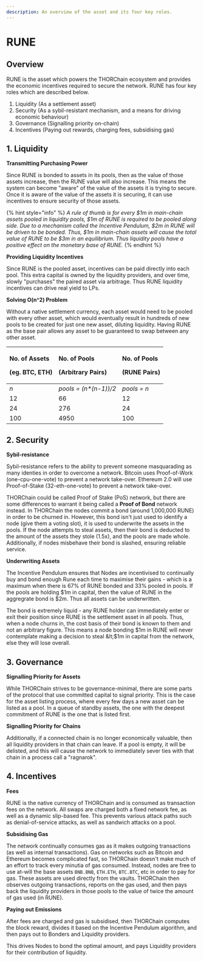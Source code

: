 ```yaml
---
description: An overview of the asset and its four key roles.
---
```


# RUNE

## Overview

RUNE is the asset which powers the THORChain ecosystem and provides the economic incentives required to secure the network. RUNE has four key roles which are described below.

1. Liquidity \(As a settlement asset\)
2. Security \(As a sybil-resistant mechanism, and a means for driving economic behaviour\)
3. Governance \(Signalling priority on-chain\)
4. Incentives \(Paying out rewards, charging fees, subsidising gas\)

## 1. Liquidity

**Transmitting Purchasing Power**

Since RUNE is bonded to assets in its pools, then as the value of those assets increase, then the RUNE value will also increase. This means the system can become "aware" of the value of the assets it is trying to secure. Once it is aware of the value of the assets it is securing, it can use incentives to ensure security of those assets.

{% hint style="info" %}
_A rule of thumb is for every $1m in main-chain assets pooled in liquidity pools, $1m of RUNE is required to be pooled along side. Due to a mechanism called the Incentive Pendulum, $2m in RUNE will be driven to be bonded. Thus, $1m in main-chain assets will cause the total value of RUNE to be $3m in an equilibrium. Thus liquidity pools have a positive effect on the monetary base of RUNE._
{% endhint %}

**Providing Liquidity Incentives**

Since RUNE is the pooled asset, incentives can be paid directly into each pool. This extra capital is owned by the liquidity providers, and over time, slowly "purchases" the paired asset via arbitrage. Thus RUNE liquidity incentives can drive real yield to LPs. 

**Solving O\(n^2\) Problem**

Without a native settlement currency, each asset would need to be pooled with every other asset, which would eventually result in hundreds of new pools to be created for just one new asset, diluting liquidity. Having RUNE as the base pair allows any asset to be guaranteed to swap between any other asset. 

<table>
  <thead>
    <tr>
      <th style="text-align:left">
        <p>No. of Assets</p>
        <p>(eg. BTC, ETH)</p>
      </th>
      <th style="text-align:left">
        <p>No. of Pools</p>
        <p>(Arbitrary Pairs)</p>
      </th>
      <th style="text-align:left">
        <p>No. of Pools</p>
        <p>(RUNE Pairs)</p>
      </th>
    </tr>
  </thead>
  <tbody>
    <tr>
      <td style="text-align:left"><em>n</em>
      </td>
      <td style="text-align:left"><em>pools = (n*(n-1))/2</em>
      </td>
      <td style="text-align:left"><em>pools = n</em>
      </td>
    </tr>
    <tr>
      <td style="text-align:left">12</td>
      <td style="text-align:left">66</td>
      <td style="text-align:left">12</td>
    </tr>
    <tr>
      <td style="text-align:left">24</td>
      <td style="text-align:left">276</td>
      <td style="text-align:left">24</td>
    </tr>
    <tr>
      <td style="text-align:left">100</td>
      <td style="text-align:left">4950</td>
      <td style="text-align:left">100</td>
    </tr>
  </tbody>
</table>

## 2. Security

**Sybil-resistance**

Sybil-resistance refers to the ability to prevent someone masquarading as many identies in order to overcome a network. Bitcoin uses Proof-of-Work \(one-cpu-one-vote\) to prevent a network take-over. Ethereum 2.0 will use Proof-of-Stake \(32-eth-one-vote\) to prevent a network take-over.

THORChain could be called Proof of Stake \(PoS\) network, but there are some differences to warrant it being called a **Proof of Bond** network instead. In THORChain the nodes commit a bond \(around 1,000,000 RUNE\) in order to be churned in. However, this bond isn't just used to identify a node \(give them a voting slot\), it is used to underwrite the assets in the pools. If the node attempts to steal assets, then their bond is deducted to the amount of the assets they stole \(1.5x\), and the pools are made whole. Additionally, if nodes misbehave their bond is slashed, ensuring reliable service. 

**Underwriting Assets**

The Incentive Pendulum ensures that Nodes are incentivised to continually buy and bond enough Rune each time to maximise their gains - which is a maximum when there is 67% of RUNE bonded and 33% pooled in pools. If the pools are holding $1m in capital, then the value of RUNE in the aggregrate bond is $2m. Thus all assets can be underwritten.

The bond is extremely liquid - any RUNE holder can immediately enter or exit their position since RUNE is the settlement asset in all pools. Thus, when a node churns in, the cost basis of their bond is known to them and not an arbitrary figure. This means a node bonding $1m in RUNE will never contemplate making a decision to steal &lt;$1m in capital from the network, else they will lose overall.

## 3. Governance

**Signalling Priority for Assets**

While THORChain strives to be governance-minimal, there are some parts of the protocol that use committed capital to signal priority. This is the case for the asset listing process, where every few days a new asset can be listed as a pool. In a queue of standby assets, the one with the deepest commitment of RUNE is the one that is listed first.

**Signalling Priority for Chains**

Additionally, if a connected chain is no longer economically valuable, then all liquidity providers in that chain can leave. If a pool is empty, it will be delisted, and this will cause the network to immediately sever ties with that chain in a process call a "ragnarok".

## 4. Incentives

**Fees**

RUNE is the native currency of THORChain and is consumed as transaction fees on the network. All swaps are charged both a fixed network fee, as well as a dynamic slip-based fee. This prevents various attack paths such as denial-of-service attacks, as well as sandwich attacks on a pool.

**Subsidising Gas**

The network continually consumes gas as it makes outgoing transactions \(as well as internal transactions\). Gas on networks such as Bitcoin and Ethereum becomes complicated fast, so THORChain doesn't make much of an effort to track every minutia of gas consumed. Instead, nodes are free to use at-will the base assets `BNB.BNB`, `ETH.ETH`, `BTC.BTC`, etc in order to pay for gas. These assets are used directly from the vaults. THORChain then observes outgoing transactions, reports on the gas used, and then pays back the liquidity providers in those pools to the value of twice the amount of gas used \(in RUNE\).

**Paying out Emissions**

After fees are charged and gas is subsidised, then THORChain computes the block reward, divides it based on the Incentive Pendulum algorithm, and then pays out to Bonders and Liquidity providers.

This drives Nodes to bond the optimal amount, and pays Liquidity providers for their contribution of liquidity.

